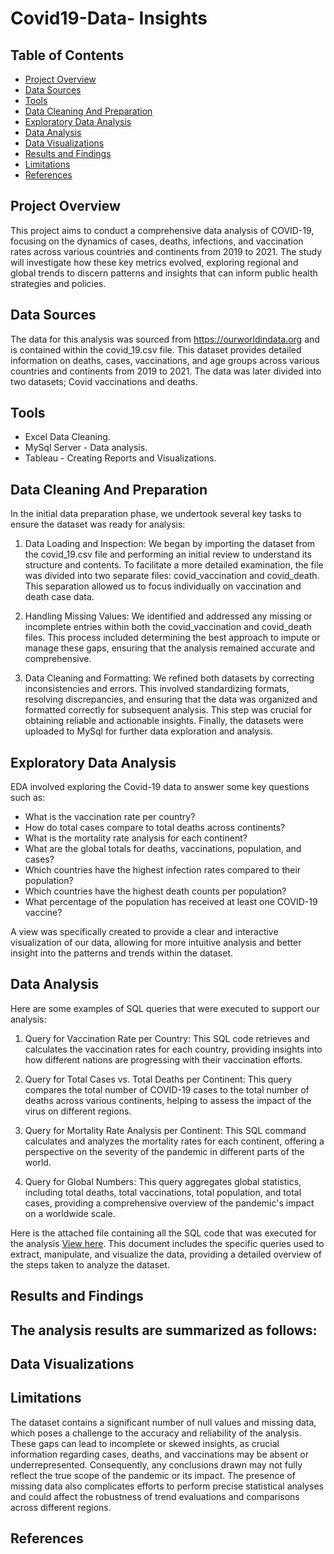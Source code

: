 # Covid19-Data- Insights 
## Table of Contents
- [Project Overview](#project-overview)
- [Data Sources](#data-sources)
- [Tools](#tools)
- [Data Cleaning And Preparation](#data-cleaning-and-preparation)
- [Exploratory Data Analysis](#exploratory-data-analysis)
- [Data Analysis](#data-analysis)
- [Data Visualizations](#data-visualizations)
- [Results and Findings](#results-and-findings)
- [Limitations](#limitations)
- [References](#references)

## Project Overview 
This project aims to conduct a comprehensive data analysis of COVID-19, focusing on the dynamics of cases, deaths, infections, and vaccination rates across various countries and continents from 2019 to 2021. The study will investigate how these key metrics evolved, exploring regional and global trends to discern patterns and insights that can inform public health strategies and policies.

## Data Sources
The data for this analysis was sourced from https://ourworldindata.org and is contained within the covid_19.csv file. This dataset provides detailed information on deaths, cases, vaccinations, and age groups across various countries and continents from 2019 to 2021. The data was later divided into two datasets; Covid vaccinations and deaths.

## Tools 
- Excel Data Cleaning.
- MySql Server - Data analysis.
- Tableau - Creating Reports and Visualizations.

## Data Cleaning And Preparation
In the initial data preparation phase, we undertook several key tasks to ensure the dataset was ready for analysis:
1. Data Loading and Inspection: We began by importing the dataset from the covid_19.csv file and performing an initial review to understand its structure and contents. To facilitate a more detailed examination, the file was divided into two separate files: covid_vaccination and covid_death. This separation allowed us to focus individually on vaccination and death case data.

2. Handling Missing Values: We identified and addressed any missing or incomplete entries within both the covid_vaccination and covid_death files. This process included determining the best approach to impute or manage these gaps, ensuring that the analysis remained accurate and comprehensive.

3. Data Cleaning and Formatting: We refined both datasets by correcting inconsistencies and errors. This involved standardizing formats, resolving discrepancies, and ensuring that the data was organized and formatted correctly for subsequent analysis. This step was crucial for obtaining reliable and actionable insights. Finally, the datasets were uploaded to MySql for further data exploration and analysis.

## Exploratory Data Analysis
EDA involved exploring the Covid-19 data to answer some key questions such as:
- What is the vaccination rate per country?
- How do total cases compare to total deaths across continents?
- What is the mortality rate analysis for each continent?
- What are the global totals for deaths, vaccinations, population, and cases?
- Which countries have the highest infection rates compared to their population?
- Which countries have the highest death counts per population?
- What percentage of the population has received at least one COVID-19 vaccine?

A view was specifically created to provide a clear and interactive visualization of our data, allowing for more intuitive analysis and better insight into the patterns and trends within the dataset.


## Data Analysis
Here are some examples of SQL queries that were executed to support our analysis:

1. Query for Vaccination Rate per Country: This SQL code retrieves and calculates the vaccination rates for each country, providing insights into how different nations are progressing with their vaccination efforts.

2. Query for Total Cases vs. Total Deaths per Continent: This query compares the total number of COVID-19 cases to the total number of deaths across various continents, helping to assess the impact of the virus on different regions.

3. Query for Mortality Rate Analysis per Continent: This SQL command calculates and analyzes the mortality rates for each continent, offering a perspective on the severity of the pandemic in different parts of the world.

4. Query for Global Numbers: This query aggregates global statistics, including total deaths, total vaccinations, total population, and total cases, providing a comprehensive overview of the pandemic's impact on a worldwide scale.

Here is the attached file containing all the SQL code that was executed for the analysis [View here](https://github.com/MiftaudeenJamiu/Covid19-Data-Exploration/blob/70aa0706ecdc12eac9ef269ff8e98c763fad86ce/Covid19%20sql%20Analysis.txt). This document includes the specific queries used to extract, manipulate, and visualize the data, providing a detailed overview of the steps taken to analyze the dataset.

## Results and Findings
The analysis results are summarized as follows:
- 

## Data Visualizations

## Limitations
The dataset contains a significant number of null values and missing data, which poses a challenge to the accuracy and reliability of the analysis. These gaps can lead to incomplete or skewed insights, as crucial information regarding cases, deaths, and vaccinations may be absent or underrepresented. Consequently, any conclusions drawn may not fully reflect the true scope of the pandemic or its impact. The presence of missing data also complicates efforts to perform precise statistical analyses and could affect the robustness of trend evaluations and comparisons across different regions.

## References

